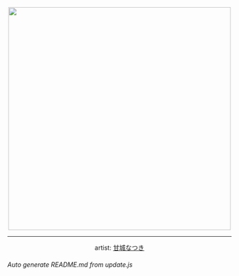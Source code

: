 
<p align="center">
  <img width="500" src="https://nekos.best/api/v2/neko/0623.png">
  <hr/>
  <center>
    artist: <a href="https://www.pixiv.net/en/artworks/95074685">甘城なつき</a>
  </center>
</p>


###### Auto generate README.md from update.js

